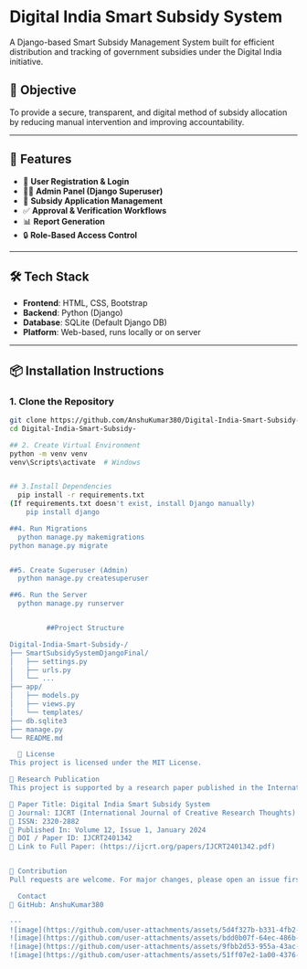 
# Digital India Smart Subsidy System

A Django-based Smart Subsidy Management System built for efficient distribution and tracking of government subsidies under the Digital India initiative.

## 🎯 Objective

To provide a secure, transparent, and digital method of subsidy allocation by reducing manual intervention and improving accountability.

---

## 🚀 Features

- 👤 **User Registration & Login**
- 🧑‍💼 **Admin Panel (Django Superuser)**
- 📜 **Subsidy Application Management**
- ✅ **Approval & Verification Workflows**
- 📊 **Report Generation**
- 🔒 **Role-Based Access Control**

---

## 🛠️ Tech Stack

- **Frontend**: HTML, CSS, Bootstrap
- **Backend**: Python (Django)
- **Database**: SQLite (Default Django DB)
- **Platform**: Web-based, runs locally or on server

---

## 📦 Installation Instructions

### 1. Clone the Repository
```bash
git clone https://github.com/AnshuKumar380/Digital-India-Smart-Subsidy-.git
cd Digital-India-Smart-Subsidy-

## 2. Create Virtual Environment
python -m venv venv
venv\Scripts\activate  # Windows


## 3.Install Dependencies
  pip install -r requirements.txt
(If requirements.txt doesn't exist, install Django manually)
    pip install django

##4. Run Migrations
  python manage.py makemigrations
python manage.py migrate


##5. Create Superuser (Admin)
  python manage.py createsuperuser

##6. Run the Server
  python manage.py runserver


         ##Project Structure

Digital-India-Smart-Subsidy-/
├── SmartSubsidySystemDjangoFinal/
│   ├── settings.py
│   ├── urls.py
│   └── ...
├── app/
│   ├── models.py
│   ├── views.py
│   └── templates/
├── db.sqlite3
├── manage.py
└── README.md

  📃 License
This project is licensed under the MIT License.

📄 Research Publication
This project is supported by a research paper published in the International Journal of Creative Research Thoughts (IJCRT).

🔹 Paper Title: Digital India Smart Subsidy System
🔹 Journal: IJCRT (International Journal of Creative Research Thoughts)
🔹 ISSN: 2320-2882
🔹 Published In: Volume 12, Issue 1, January 2024
🔹 DOI / Paper ID: IJCRT2401342
🔗 Link to Full Paper: (https://ijcrt.org/papers/IJCRT2401342.pdf)


🤝 Contribution
Pull requests are welcome. For major changes, please open an issue first to discuss what you would like to change.

  Contact
🔗 GitHub: AnshuKumar380

---
![image](https://github.com/user-attachments/assets/5d4f327b-b331-4fb2-9836-e83e4c8c8321)
![image](https://github.com/user-attachments/assets/bdd0b07f-64ec-486b-af0e-a1a67f3fb9b8)
![image](https://github.com/user-attachments/assets/9fbb2d53-955a-43ac-858a-0c3a4c59296f)
![image](https://github.com/user-attachments/assets/51ff07e2-1a00-4376-8d73-2123bd862415)






